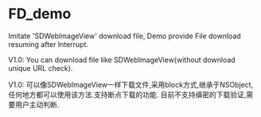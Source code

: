 # FD_demo
Imitate 'SDWebImageView'  download file, Demo provide File download resuming after Interrupt.

V1.0: You can download file like SDWebImageView(without download unique URL check).

V1.0: 可以像SDWebImageView一样下载文件,采用block方式,继承于NSObject, 任何地方都可以使用该方法.支持断点下载的功能.
目前不支持缜密的下载验证,需要用户主动判断.

